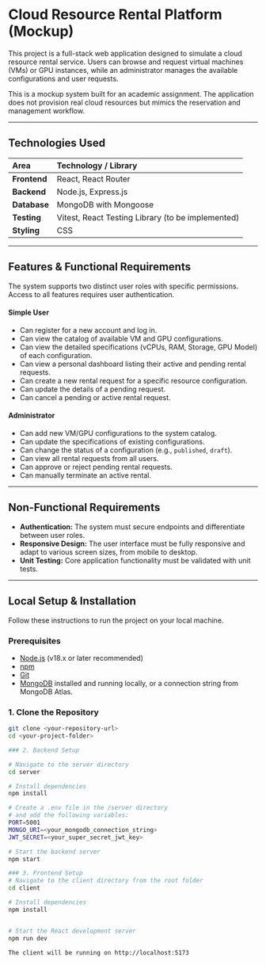 # Cloud Resource Rental Platform (Mockup)

This project is a full-stack web application designed to simulate a cloud resource rental service. Users can browse and request virtual machines (VMs) or GPU instances, while an administrator manages the available configurations and user requests.

This is a mockup system built for an academic assignment. The application does not provision real cloud resources but mimics the reservation and management workflow.

---

## Technologies Used

| Area          | Technology / Library                               |
| :--------     | :------------------------------------------------- |
| **Frontend**  | React, React Router                                |
| **Backend**   | Node.js, Express.js                                |
| **Database**  | MongoDB with Mongoose                              |
| **Testing**   | Vitest, React Testing Library (to be implemented)  |
| **Styling**   | CSS                                                |

---

## Features & Functional Requirements

The system supports two distinct user roles with specific permissions. Access to all features requires user authentication.

#### **Simple User**
- Can register for a new account and log in.
- Can view the catalog of available VM and GPU configurations.
- Can view the detailed specifications (vCPUs, RAM, Storage, GPU Model) of each configuration.
- Can view a personal dashboard listing their active and pending rental requests.
- Can create a new rental request for a specific resource configuration.
- Can update the details of a pending request.
- Can cancel a pending or active rental request.

#### **Administrator**
- Can add new VM/GPU configurations to the system catalog.
- Can update the specifications of existing configurations.
- Can change the status of a configuration (e.g., `published`, `draft`).
- Can view all rental requests from all users.
- Can approve or reject pending rental requests.
- Can manually terminate an active rental.

---

## Non-Functional Requirements

- **Authentication:** The system must secure endpoints and differentiate between user roles.
- **Responsive Design:** The user interface must be fully responsive and adapt to various screen sizes, from mobile to desktop.
- **Unit Testing:** Core application functionality must be validated with unit tests.

---

## Local Setup & Installation

Follow these instructions to run the project on your local machine.

### **Prerequisites**
- [Node.js](https://nodejs.org/) (v18.x or later recommended)
- [npm](https://www.npmjs.com/)
- [Git](https://git-scm.com/)
- [MongoDB](https://www.mongodb.com/try/download/community) installed and running locally, or a connection string from MongoDB Atlas.

### **1. Clone the Repository**
```bash
git clone <your-repository-url>
cd <your-project-folder>

### 2. Backend Setup

# Navigate to the server directory
cd server

# Install dependencies
npm install

# Create a .env file in the /server directory
# and add the following variables:
PORT=5001
MONGO_URI=<your_mongodb_connection_string>
JWT_SECRET=<your_super_secret_jwt_key>

# Start the backend server
npm start

### 3. Frontend Setup
# Navigate to the client directory from the root folder
cd client

# Install dependencies
npm install


# Start the React development server
npm run dev

The client will be running on http://localhost:5173
